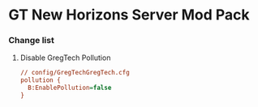 # GT New Horizons Server Mod Pack

### Change list
1. Disable GregTech Pollution
   ```cfg
   // config/GregTechGregTech.cfg
   pollution {
     B:EnablePollution=false
   }